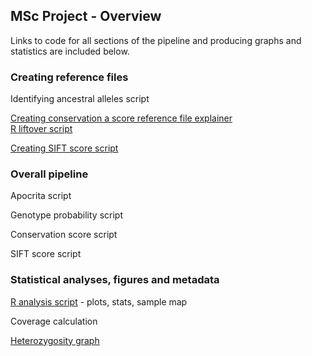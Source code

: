 ## MSc Project - Overview

Links to code for all sections of the pipeline and producing graphs and statistics are included below.

### Creating reference files
Identifying ancestral alleles script

[Creating conservation a score reference file explainer](https://github.com/DebGreer/MSc_Project/blob/master/Creating%20a%20conservation%20score%20reference%20file.md)  
[R liftover script](https://github.com/DebGreer/MSc_Project/blob/master/liftOver_apocrita.R)

[Creating SIFT score script](https://github.com/DebGreer/MSc_Project/blob/master/sift_ref_file_v3.sh)

### Overall pipeline
Apocrita script

Genotype probability script 

Conservation score script

SIFT score script

### Statistical analyses, figures and metadata

[R analysis script](https://github.com/DebGreer/MSc_Project/blob/master/Analysis_MSc_v6.R) - plots, stats, sample map

Coverage calculation

[Heterozygosity graph](https://github.com/DebGreer/MSc_Project/blob/master/Heterozygosity_graph_v3.R)
